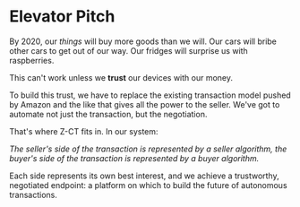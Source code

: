 # Elevator Pitch
By 2020, our *things* will buy more goods than we will. Our cars will bribe other cars to get out of our way. Our fridges will surprise us with raspberries.

This can't work unless we **trust** our devices with our money.

To build this trust, we have to replace the existing transaction model pushed by Amazon and the like that gives all the power to the seller. We've got to automate not just the transaction, but the negotiation.

That's where Z-CT fits in. In our system: 

*The seller's side of the transaction is represented by a seller algorithm, the buyer's side of the transaction is represented by a buyer algorithm.*

Each side represents its own best interest, and we achieve a trustworthy, negotiated endpoint: a platform on which to build the future of autonomous transactions.

